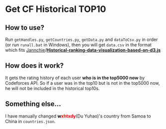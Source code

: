# Get CF Historical TOP10

## How to use?

Run `getHandles.py`, `getCountries.py`, `getData.py` and `dataToCsv.py` in order (or run `runall.bat` in Windows), then you will get `data.csv` in the format which fits [Jannchie](https://github.com/Jannchie)/[**Historical-ranking-data-visualization-based-on-d3.js**](https://github.com/Jannchie/Historical-ranking-data-visualization-based-on-d3.js)

## How does it work?

It gets the rating history of each user **who is in the top5000 now** by Codeforces API. So if a user was in the top10 but is not in the top5000 now, he will not be included in the historical top10s.

## Something else...

I have manually changed **<font color="black">w</font><font color="red">xhtxdy</font>**(Du Yuhao)'s country from Samoa to China in `countries.json`.